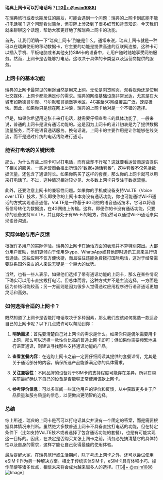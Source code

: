 **瑞典上网卡可以打电话吗？[[TG💪+ @esim1088](https://t.me/s/esim1088)]**

在瑞典旅行或者长期居住的朋友，可能会遇到一个问题：瑞典的上网卡到底能不能打电话呢？这个问题看似简单，但实际上涉及到了很多细节和背景知识。今天我们就来聊聊这个话题，帮助大家更好地了解瑞典上网卡的功能。

首先，让我们明确一下“瑞典上网卡”到底是什么。通常来说，瑞典上网卡就是一种可以在瑞典使用的移动数据卡，它主要的功能是提供高速的互联网连接。这种卡可以插入手机、平板电脑或者其他支持SIM卡的设备中，让用户随时随地享受网络服务。然而，上网卡是否能够打电话，这取决于具体的卡类型以及运营商提供的服务。

### 上网卡的基本功能

瑞典的上网卡最常见的用途当然是用来上网。无论是浏览网页、观看视频还是使用社交媒体，上网卡都能满足你的需求。瑞典的网络基础设施非常发达，尤其是在大城市如斯德哥尔摩、马尔默和哥德堡等地区，4G甚至5G网络覆盖广泛，速度极快。因此，如果你只是想在网上冲浪，瑞典的上网卡绝对是一个不错的选择。

但是，如果你希望用这张卡来打电话，就需要仔细查看卡的具体功能了。一般来说，普通的上网卡是没有通话功能的。这是因为上网卡的设计初衷是为了提供数据流量服务，而不是语音通话服务。换句话说，上网卡的主要作用是让你能够在线交流，而不是通过传统的电话线路进行通话。

### 能否打电话的关键因素

那么，为什么有些上网卡可以打电话，而有些却不行呢？这就要看运营商是否提供了相关的服务。一些运营商会推出所谓的“数据+通话套餐”，这种套餐不仅包括数据流量，还包含了通话时长。如果你购买了这样的套餐，那么你的上网卡就可以用来打电话了。不过，这种情况相对较少见，大多数上网卡只专注于数据流量。

此外，还要注意上网卡的兼容性问题。如果你的手机或设备支持VoLTE（Voice over LTE）技术，那么即使你的上网卡本身没有通话功能，你也可能通过Wi-Fi通话的方式实现语音通信。VoLTE是一种基于4G网络的语音通话技术，它可以将语音信号转化为数据流，在4G网络上传输。这样，即便你的卡没有通话功能，只要你的设备支持VoLTE，并且你处于有Wi-Fi的地方，你仍然可以通过Wi-Fi通话来实现语音沟通。

### 实际体验与用户反馈

根据许多用户的实际体验，瑞典的上网卡在通话方面的表现并不算特别突出。大部分用户反映，他们更倾向于使用Skype、WhatsApp或其他即时通讯工具来进行语音通话。这些应用不仅方便快捷，而且往往还能免费拨打国际电话，这对于经常需要联系国外亲友的人来说无疑是一个巨大的优势。

当然，也有一些人表示，如果他们选择了带有通话功能的上网卡，那么在某些情况下确实可以用卡直接拨打电话。但总体而言，这种方式并不是主流选择。一方面是因为价格可能较高；另一方面则是因为很多人觉得通过应用程序进行语音通话更加灵活和高效。

### 如何选择合适的上网卡？

既然知道了上网卡是否能打电话取决于多种因素，那么我们应该如何挑选一款适合自己的上网卡呢？以下几点或许可以帮助到你：

1. **明确需求**：首先要清楚自己对上网卡的需求是什么。如果你只是偶尔需要用卡上网，那么可以选择一款性价比高的普通上网卡即可；但如果你需要频繁地进行语音通话，则建议寻找那些支持通话功能的产品。
   
2. **查看套餐内容**：在选购上网卡之前一定要仔细阅读其提供的套餐详情，尤其是关于通话部分的内容。确保所选产品能够满足你的具体需求。
   
3. **关注兼容性**：不同品牌的设备对于SIM卡的支持程度可能存在差异，所以在购买前最好确认下自己的设备是否能够正常使用该款上网卡。
   
4. **参考评价信息**：可以多查阅一些其他用户的评价和反馈，从中获取更多关于产品质量和服务质量的信息，以便做出更明智的选择。

### 总结

综上所述，瑞典的上网卡是否可以打电话其实并没有一个固定的答案，而是需要根据具体情况来判断。虽然绝大多数普通上网卡不具备直接打电话的功能，但在特定条件下（比如支持VoLTE技术或者选择了包含通话功能的套餐），也是有可能实现这一目标的。因此，在决定是否购买某张上网卡之前，请务必先搞清楚它的具体特性以及自身的需求，这样才能让自己获得最佳的使用体验。

最后提醒大家，在瑞典旅行或生活期间，除了考虑上网卡之外，还可以尝试使用eSIM卡作为另一种解决方案。相比于传统实体SIM卡，eSIM卡具有体积小巧、操作简便等诸多优点，相信未来将会成为越来越多人的选择。[[TG💪+ @esim1088](https://t.me/s/esim1088) ![Image](https://i.postimg.cc/4NQfJmqS/Snipaste-2025-05-13-00-14-12.png)]